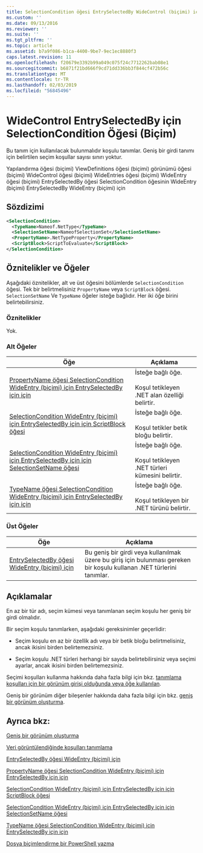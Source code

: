 ```yaml
---
title: SelectionCondition öğesi EntrySelectedBy WideControl (biçimi) için için | Microsoft Docs
ms.custom: ''
ms.date: 09/13/2016
ms.reviewer: ''
ms.suite: ''
ms.tgt_pltfrm: ''
ms.topic: article
ms.assetid: b7a9f086-b1ca-4400-9be7-9ec1ec8880f3
caps.latest.revision: 11
ms.openlocfilehash: f20679e3392b99a049c075f24c7712262bab08e1
ms.sourcegitcommit: b6871f21bd666f9cd71dd336bb3f844cf472b56c
ms.translationtype: MT
ms.contentlocale: tr-TR
ms.lasthandoff: 02/03/2019
ms.locfileid: "56845496"
---
```

# <a name="selectioncondition-element-for-entryselectedby-for-widecontrol-format"></a>WideControl EntrySelectedBy için SelectionCondition Öğesi (Biçim)

Bu tanım için kullanılacak bulunmalıdır koşulu tanımlar. Geniş bir girdi tanımı için belirtilen seçim koşullar sayısı sınırı yoktur.

Yapılandırma öğesi (biçimi) ViewDefinitions öğesi (biçimi) görünümü öğesi (biçimi) WideControl öğesi (biçimi) WideEntries öğesi (biçimi) WideEntry öğesi (biçimi) EntrySelectedBy öğesi SelectionCondition öğesinin WideEntry (biçimi) EntrySelectedBy WideEntry (biçimi) için

## <a name="syntax"></a>Sözdizimi

```xml
<SelectionCondition>
  <TypeName>Nameof.NetType</TypeName>
  <SelectionSetName>NameofSelectionSet</SelectionSetName>
  <PropertyName>.NetTypeProperty</PropertyName>
  <ScriptBlock>ScriptToEvaluate</ScriptBlock>
</SelectionCondition>
```

## <a name="attributes-and-elements"></a>Öznitelikler ve Öğeler

Aşağıdaki öznitelikler, alt ve üst öğesini bölümlerde `SelectionCondition` öğesi. Tek bir belirtmelisiniz `PropertyName` veya `ScriptBlock` öğesi. `SelectionSetName` Ve `TypeName` öğeler isteğe bağlıdır. Her iki öğe birini belirtebilirsiniz.

### <a name="attributes"></a>Öznitelikler

Yok.

### <a name="child-elements"></a>Alt Öğeler

|Öğe|Açıklama|
|-------------|-----------------|
|[PropertyName öğesi SelectionCondition WideEntry (biçimi) için EntrySelectedBy için için](./propertyname-element-for-selectioncondition-for-entryselectedby-for-wideentry-format.md)|İsteğe bağlı öğe.<br /><br /> Koşul tetikleyen .NET alan özelliği belirtir.|
|[SelectionCondition WideEntry (biçimi) için EntrySelectedBy için için ScriptBlock öğesi](./scriptblock-element-for-selectioncondition-for-entryselectedby-for-widecontrol-format.md)|İsteğe bağlı öğe.<br /><br /> Koşul tetikler betik bloğu belirtir.|
|[SelectionCondition WideEntry (biçimi) için EntrySelectedBy için için SelectionSetName öğesi](./selectionsetname-element-for-selectioncondition-for-entryselectedby-for-wideentry-format.md)|İsteğe bağlı öğe.<br /><br /> Koşul tetikleyen .NET türleri kümesini belirtir.|
|[TypeName öğesi SelectionCondition WideEntry (biçimi) için EntrySelectedBy için için](./typename-element-for-selectioncondition-for-entryselectedby-for-widecontrol-format.md)|İsteğe bağlı öğe.<br /><br /> Koşul tetikleyen bir .NET türünü belirtir.|

### <a name="parent-elements"></a>Üst Öğeler

|Öğe|Açıklama|
|-------------|-----------------|
|[EntrySelectedBy öğesi WideEntry (biçimi) için](./entryselectedby-element-for-wideentry-format.md)|Bu geniş bir girdi veya kullanılmak üzere bu giriş için bulunması gereken bir koşulu kullanan .NET türlerini tanımlar.|

## <a name="remarks"></a>Açıklamalar

En az bir tür adı, seçim kümesi veya tanımlanan seçim koşulu her geniş bir girdi olmalıdır.

Bir seçim koşulu tanımlarken, aşağıdaki gereksinimler geçerlidir:

- Seçim koşulu en az bir özellik adı veya bir betik bloğu belirtmelisiniz, ancak ikisini birden belirtemezsiniz.

- Seçim koşulu .NET türleri herhangi bir sayıda belirtebilirsiniz veya seçimi ayarlar, ancak ikisini birden belirtemezsiniz.

Seçimi koşulları kullanma hakkında daha fazla bilgi için bkz. [tanımlama koşulları için bir görünüm girişi olduğunda veya öğe kullanılan](./defining-conditions-for-displaying-data.md).

Geniş bir görünüm diğer bileşenler hakkında daha fazla bilgi için bkz. [geniş bir görünüm oluşturma](./creating-a-wide-view.md).

## <a name="see-also"></a>Ayrıca bkz:

[Geniş bir görünüm oluşturma](./creating-a-wide-view.md)

[Veri görüntülendiğinde koşulları tanımlama](./defining-conditions-for-displaying-data.md)

[EntrySelectedBy öğesi WideEntry (biçimi) için](./entryselectedby-element-for-wideentry-format.md)

[PropertyName öğesi SelectionCondition WideEntry (biçimi) için EntrySelectedBy için için](./propertyname-element-for-selectioncondition-for-entryselectedby-for-wideentry-format.md)

[SelectionCondition WideEntry (biçimi) için EntrySelectedBy için için ScriptBlock öğesi](./scriptblock-element-for-selectioncondition-for-entryselectedby-for-widecontrol-format.md)

[SelectionCondition WideEntry (biçimi) için EntrySelectedBy için için SelectionSetName öğesi](./selectionsetname-element-for-selectioncondition-for-entryselectedby-for-wideentry-format.md)

[TypeName öğesi SelectionCondition WideEntry (biçimi) için EntrySelectedBy için için](./typename-element-for-selectioncondition-for-entryselectedby-for-widecontrol-format.md)

[Dosya biçimlendirme bir PowerShell yazma](./writing-a-powershell-formatting-file.md)
